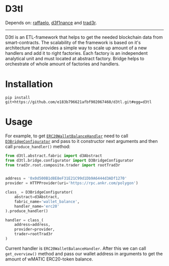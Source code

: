 # D3tl

Depends on: [raffaelo](https://github.com/e183b796621afbf902067460/raffaelo), [d3f1nance](https://github.com/e183b796621afbf902067460/d3f1nance) and [trad3r](https://github.com/e183b796621afbf902067460/trad3r).

---
D3tl is an ETL-framework that helps to get the needed blockchain data from smart-contracts. The scalability of the framework is based on it's architecture that provides a simple way to scale up amount of a new handlers and add it to right factories. Each factory is an independent analytical unit and must located at abstract factory. Bridge helps to orchestrate of whole amount of factories and handlers.

# Installation
```
pip install git+https://github.com/e183b796621afbf902067460/d3tl.git#egg=d3tl
```

# Usage
For example, to get [`ERC20WalletBalanceHandler`](https://github.com/e183b796621afbf902067460/d3tl/blob/master/d3tl/handlers/wallet_balance/erc20/handlers.py#L8) need to call [`D3BridgeConfigurator`](https://github.com/e183b796621afbf902067460/d3tl/blob/master/d3tl/bridge/configurator.py#L5) and pass to it constructor next arguments and then call `produce_handler()` method:

```python
from d3tl.abstract.fabric import d3Abstract
from d3tl.bridge.configurator import D3BridgeConfigurator
from trad3r.root.composite.trader import rootTrad3r


address = '0x0d500B1d8E8eF31E21C99d1Db9A6444d3ADf1270'
provider = HTTPProvider(uri='https://rpc.ankr.com/polygon')

class_ = D3BridgeConfigurator(
    abstract=d3Abstract,
    fabric_name='wallet_balance',
    handler_name='erc20'
).produce_handler()

handler = class_(
    address=address,
    provider=provider,
    trader=rootTrad3r
)
```

Current handler is `ERC20WalletBalanceHandler`. After this we can call `get_overview()` method and pass our wallet address in arguments to get the amount of wMATIC ERC20-token balance.
